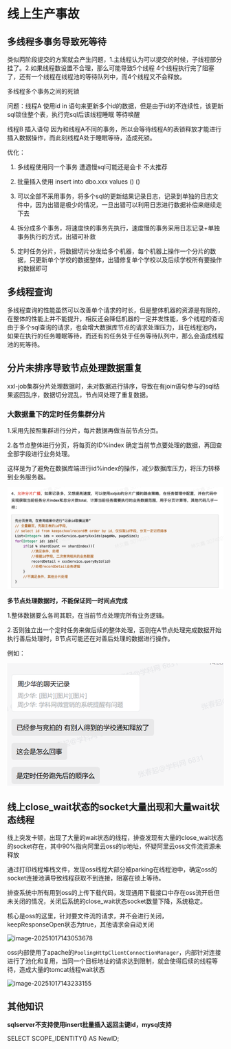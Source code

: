 # 线上生产事故

## 多线程多事务导致死等待

类似两阶段提交的方案就会产生问题，1.主线程认为可以提交的时候，子线程部分挂了。2.如果线程数设置不合理，那么可能导致5个线程 4个线程执行完了阻塞了，还有一个线程在线程池的等待队列中，而4个线程又不会释放。

多线程多个事务之间的死锁

问题：线程A 使用id in 语句来更新多个id的数据，但是由于id的不连续性，该更新sql锁住整个表，执行完sql后该线程睡眠 等待唤醒

线程B 插入语句 因为和线程A不同的事务，所以会等待线程A的表锁释放才能进行插入数据操作，而此刻线程A处于睡眠等待，造成死锁。

优化：

1. 多线程使用同一个事务  遭遇慢sql可能还是会卡 不太推荐

2. 批量插入使用 insert into dbo.xxx values () ()
3. 可以全部不采用事务，将多个sql的更新结果记录日志，记录到单独的日志文件中，因为出错是极少的情况，一旦出错可以利用日志进行数据补偿来继续走下去
4. 拆分成多个事务，将速度快的事务先执行，速度慢的事务采用日志记录+单独事务执行的方式，出错可补救
5. 定时任务分片，将数据切片分发给多个机器，每个机器上操作一个分片的数据，只更新单个学校的数据整体，出错修复单个学校以及后续学校所有要操作的数据即可



## 多线程查询

多线程查询的性能虽然可以改善单个请求的时长，但是整体机器的资源是有限的，在整体的性能上并不能提升，相反还会降低机器的一定并发性能，多个线程的查询由于多个sql查询的请求，也会增大数据库节点的请求处理压力，且在线程池内，如果在执行的任务睡眠等待，而还有的任务处于任务等待队列中，那么会造成线程池的死等待。



## 分片未排序导致节点处理数据重复

xxl-job集群分片处理数据时，未对数据进行排序，导致在有join语句参与的sql结果返回乱序，数据切分混乱，节点间处理了重复数据。



### 大数据量下的定时任务集群分片

1.采用先按照集群进行分片，每片数据再做当前节点分页。

2.各节点整体进行分页，将每页的ID%index 确定当前节点要处理的数据，再回查全部字段进行业务处理。

这样是为了避免在数据库端进行id%index的操作，减少数据库压力，将压力转移到业务服务器。

![](.\images\images01.png)



**多节点处理数据时，不能保证同一时间点完成**

1.整体数据要么各司其职，在当前节点处理完所有业务逻辑。

2.否则独立出一个定时任务来做后续的整体处理，否则在A节点处理完成数据开始执行善后处理时，B节点可能还在对善后处理的数据进行操作。

例如：

![image-20241210141751694](.\images\image-20241210141751694.png)





## 线上close_wait状态的socket大量出现和大量wait状态线程

线上突发卡顿，出现了大量的wait状态的线程，排查发现有大量的close_wait状态的socket存在，其中90%指向阿里云oss的ip地址，怀疑阿里云oss文件流资源未释放

通过打印线程堆栈文件，发现oss线程大部分被parking在线程池中，确定oss的socket连接池满导致线程获取不到连接，阻塞在锁上等待。

排查系统中所有用到oss的上传下载代码，发现通用下载接口中存在oss流开启但未关闭的情况，关闭后系统的close_wait状态socket数量下降，系统稳定。

核心是oss的这里，针对要文件流的请求，并不会进行关闭，keepResponseOpen状态为true，其他请求会自动关闭

![image-20251017143053678](D:\doc\my\studymd\LearningNotes\work\images\image-20251017143053678.png)



oss内部使用了apache的`PoolingHttpClientConnectionManager`，内部针对连接进行了池化和复用，当同一个目标地址的请求达到限制，就会使得后续的线程等待，造成大量的tomcat线程wait状态

![image-20251017143233155](D:\doc\my\studymd\LearningNotes\work\images\image-20251017143233155.png)







## 其他知识

**sqlserver不支持使用insert批量插入返回主键id，mysql支持**

SELECT SCOPE_IDENTITY() AS NewID;

